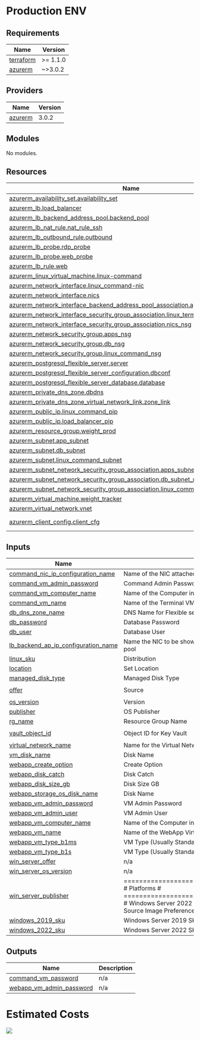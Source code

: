 # Production ENV

<!-- BEGIN_TF_DOCS -->
## Requirements

| Name | Version |
|------|---------|
| <a name="requirement_terraform"></a> [terraform](#requirement\_terraform) | >= 1.1.0 |
| <a name="requirement_azurerm"></a> [azurerm](#requirement\_azurerm) | ~>3.0.2 |

## Providers

| Name | Version |
|------|---------|
| <a name="provider_azurerm"></a> [azurerm](#provider\_azurerm) | 3.0.2 |

## Modules

No modules.

## Resources

| Name | Type |
|------|------|
| [azurerm_availability_set.availability_set](https://registry.terraform.io/providers/hashicorp/azurerm/latest/docs/resources/availability_set) | resource |
| [azurerm_lb.load_balancer](https://registry.terraform.io/providers/hashicorp/azurerm/latest/docs/resources/lb) | resource |
| [azurerm_lb_backend_address_pool.backend_pool](https://registry.terraform.io/providers/hashicorp/azurerm/latest/docs/resources/lb_backend_address_pool) | resource |
| [azurerm_lb_nat_rule.nat_rule_ssh](https://registry.terraform.io/providers/hashicorp/azurerm/latest/docs/resources/lb_nat_rule) | resource |
| [azurerm_lb_outbound_rule.outbound](https://registry.terraform.io/providers/hashicorp/azurerm/latest/docs/resources/lb_outbound_rule) | resource |
| [azurerm_lb_probe.rdp_probe](https://registry.terraform.io/providers/hashicorp/azurerm/latest/docs/resources/lb_probe) | resource |
| [azurerm_lb_probe.web_probe](https://registry.terraform.io/providers/hashicorp/azurerm/latest/docs/resources/lb_probe) | resource |
| [azurerm_lb_rule.web](https://registry.terraform.io/providers/hashicorp/azurerm/latest/docs/resources/lb_rule) | resource |
| [azurerm_linux_virtual_machine.linux-command](https://registry.terraform.io/providers/hashicorp/azurerm/latest/docs/resources/linux_virtual_machine) | resource |
| [azurerm_network_interface.linux_command-nic](https://registry.terraform.io/providers/hashicorp/azurerm/latest/docs/resources/network_interface) | resource |
| [azurerm_network_interface.nics](https://registry.terraform.io/providers/hashicorp/azurerm/latest/docs/resources/network_interface) | resource |
| [azurerm_network_interface_backend_address_pool_association.apps_nics_association](https://registry.terraform.io/providers/hashicorp/azurerm/latest/docs/resources/network_interface_backend_address_pool_association) | resource |
| [azurerm_network_interface_security_group_association.linux_terminal_nic_nsg](https://registry.terraform.io/providers/hashicorp/azurerm/latest/docs/resources/network_interface_security_group_association) | resource |
| [azurerm_network_interface_security_group_association.nics_nsg](https://registry.terraform.io/providers/hashicorp/azurerm/latest/docs/resources/network_interface_security_group_association) | resource |
| [azurerm_network_security_group.apps_nsg](https://registry.terraform.io/providers/hashicorp/azurerm/latest/docs/resources/network_security_group) | resource |
| [azurerm_network_security_group.db_nsg](https://registry.terraform.io/providers/hashicorp/azurerm/latest/docs/resources/network_security_group) | resource |
| [azurerm_network_security_group.linux_command_nsg](https://registry.terraform.io/providers/hashicorp/azurerm/latest/docs/resources/network_security_group) | resource |
| [azurerm_postgresql_flexible_server.server](https://registry.terraform.io/providers/hashicorp/azurerm/latest/docs/resources/postgresql_flexible_server) | resource |
| [azurerm_postgresql_flexible_server_configuration.dbconf](https://registry.terraform.io/providers/hashicorp/azurerm/latest/docs/resources/postgresql_flexible_server_configuration) | resource |
| [azurerm_postgresql_flexible_server_database.database](https://registry.terraform.io/providers/hashicorp/azurerm/latest/docs/resources/postgresql_flexible_server_database) | resource |
| [azurerm_private_dns_zone.dbdns](https://registry.terraform.io/providers/hashicorp/azurerm/latest/docs/resources/private_dns_zone) | resource |
| [azurerm_private_dns_zone_virtual_network_link.zone_link](https://registry.terraform.io/providers/hashicorp/azurerm/latest/docs/resources/private_dns_zone_virtual_network_link) | resource |
| [azurerm_public_ip.linux_command_pip](https://registry.terraform.io/providers/hashicorp/azurerm/latest/docs/resources/public_ip) | resource |
| [azurerm_public_ip.load_balancer_pip](https://registry.terraform.io/providers/hashicorp/azurerm/latest/docs/resources/public_ip) | resource |
| [azurerm_resource_group.weight_prod](https://registry.terraform.io/providers/hashicorp/azurerm/latest/docs/resources/resource_group) | resource |
| [azurerm_subnet.app_subnet](https://registry.terraform.io/providers/hashicorp/azurerm/latest/docs/resources/subnet) | resource |
| [azurerm_subnet.db_subnet](https://registry.terraform.io/providers/hashicorp/azurerm/latest/docs/resources/subnet) | resource |
| [azurerm_subnet.linux_command_subnet](https://registry.terraform.io/providers/hashicorp/azurerm/latest/docs/resources/subnet) | resource |
| [azurerm_subnet_network_security_group_association.apps_subnet_nsg](https://registry.terraform.io/providers/hashicorp/azurerm/latest/docs/resources/subnet_network_security_group_association) | resource |
| [azurerm_subnet_network_security_group_association.db_subnet_nsg](https://registry.terraform.io/providers/hashicorp/azurerm/latest/docs/resources/subnet_network_security_group_association) | resource |
| [azurerm_subnet_network_security_group_association.linux_command_subnet_nsg](https://registry.terraform.io/providers/hashicorp/azurerm/latest/docs/resources/subnet_network_security_group_association) | resource |
| [azurerm_virtual_machine.weight_tracker](https://registry.terraform.io/providers/hashicorp/azurerm/latest/docs/resources/virtual_machine) | resource |
| [azurerm_virtual_network.vnet](https://registry.terraform.io/providers/hashicorp/azurerm/latest/docs/resources/virtual_network) | resource |
| [azurerm_client_config.client_cfg](https://registry.terraform.io/providers/hashicorp/azurerm/latest/docs/data-sources/client_config) | data source |

## Inputs

| Name | Description | Type | Default | Required |
|------|-------------|------|---------|:--------:|
| <a name="input_command_nic_ip_configuration_name"></a> [command\_nic\_ip\_configuration\_name](#input\_command\_nic\_ip\_configuration\_name) | Name of the NIC attached to Command VM | `string` | `"Command"` | no |
| <a name="input_command_vm_admin_password"></a> [command\_vm\_admin\_password](#input\_command\_vm\_admin\_password) | Command Admin Password | `string` | `"SelaBootcamp4!"` | no |
| <a name="input_command_vm_computer_name"></a> [command\_vm\_computer\_name](#input\_command\_vm\_computer\_name) | Name of the Computer inside the terminal VM | `string` | `"Command"` | no |
| <a name="input_command_vm_name"></a> [command\_vm\_name](#input\_command\_vm\_name) | Name of the Terminal VM | `string` | `"CMD"` | no |
| <a name="input_db_dns_zone_name"></a> [db\_dns\_zone\_name](#input\_db\_dns\_zone\_name) | DNS Name for Flexible server | `string` | `"weightdb"` | no |
| <a name="input_db_password"></a> [db\_password](#input\_db\_password) | Database Password | `string` | `"p@ssw0rd42"` | no |
| <a name="input_db_user"></a> [db\_user](#input\_db\_user) | Database User | `string` | `"postgres"` | no |
| <a name="input_lb_backend_ap_ip_configuration_name"></a> [lb\_backend\_ap\_ip\_configuration\_name](#input\_lb\_backend\_ap\_ip\_configuration\_name) | Name the NIC to be shown under the load balancer backend address pool | `string` | `"AppServer-NIC"` | no |
| <a name="input_linux_sku"></a> [linux\_sku](#input\_linux\_sku) | Distribution | `string` | `"20_04-lts-gen2"` | no |
| <a name="input_location"></a> [location](#input\_location) | Set Location | `string` | `"East US"` | no |
| <a name="input_managed_disk_type"></a> [managed\_disk\_type](#input\_managed\_disk\_type) | Managed Disk Type | `string` | `"Standard_LRS"` | no |
| <a name="input_offer"></a> [offer](#input\_offer) | Source | `string` | `"0001-com-ubuntu-server-focal"` | no |
| <a name="input_os_version"></a> [os\_version](#input\_os\_version) | Version | `string` | `"latest"` | no |
| <a name="input_publisher"></a> [publisher](#input\_publisher) | OS Publisher | `string` | `"Canonical"` | no |
| <a name="input_rg_name"></a> [rg\_name](#input\_rg\_name) | Resource Group Name | `string` | `"Production"` | no |
| <a name="input_vault_object_id"></a> [vault\_object\_id](#input\_vault\_object\_id) | Object ID for Key Vault | `string` | `"1cd9518e-559e-43c6-a82b-8b5e06e59e71"` | no |
| <a name="input_virtual_network_name"></a> [virtual\_network\_name](#input\_virtual\_network\_name) | Name for the Virtual Network | `string` | `"WeightTracker-Vnet"` | no |
| <a name="input_vm_disk_name"></a> [vm\_disk\_name](#input\_vm\_disk\_name) | Disk Name | `string` | `"Disk"` | no |
| <a name="input_webapp_create_option"></a> [webapp\_create\_option](#input\_webapp\_create\_option) | Create Option | `string` | `"FromImage"` | no |
| <a name="input_webapp_disk_catch"></a> [webapp\_disk\_catch](#input\_webapp\_disk\_catch) | Disk Catch | `string` | `"ReadWrite"` | no |
| <a name="input_webapp_disk_size_gb"></a> [webapp\_disk\_size\_gb](#input\_webapp\_disk\_size\_gb) | Disk Size GB | `number` | `127` | no |
| <a name="input_webapp_storage_os_disk_name"></a> [webapp\_storage\_os\_disk\_name](#input\_webapp\_storage\_os\_disk\_name) | Disk Name | `string` | `"WeightTrackerVM-Disk"` | no |
| <a name="input_webapp_vm_admin_password"></a> [webapp\_vm\_admin\_password](#input\_webapp\_vm\_admin\_password) | VM Admin Password | `string` | `"SelaBootcamp4!"` | no |
| <a name="input_webapp_vm_admin_user"></a> [webapp\_vm\_admin\_user](#input\_webapp\_vm\_admin\_user) | VM Admin User | `string` | `"gstudent"` | no |
| <a name="input_webapp_vm_computer_name"></a> [webapp\_vm\_computer\_name](#input\_webapp\_vm\_computer\_name) | Name of the Computer inside the webapp VM | `string` | `"webapp"` | no |
| <a name="input_webapp_vm_name"></a> [webapp\_vm\_name](#input\_webapp\_vm\_name) | Name of the WebApp Virtual Machine | `string` | `"WeightTrackerVM"` | no |
| <a name="input_webapp_vm_type_b1ms"></a> [webapp\_vm\_type\_b1ms](#input\_webapp\_vm\_type\_b1ms) | VM Type (Usually Standard\_B1s) | `string` | `"Standard_B1ms"` | no |
| <a name="input_webapp_vm_type_b1s"></a> [webapp\_vm\_type\_b1s](#input\_webapp\_vm\_type\_b1s) | VM Type (Usually Standard\_B1s) | `string` | `"Standard_B1s"` | no |
| <a name="input_win_server_offer"></a> [win\_server\_offer](#input\_win\_server\_offer) | n/a | `string` | `"WindowsServer"` | no |
| <a name="input_win_server_os_version"></a> [win\_server\_os\_version](#input\_win\_server\_os\_version) | n/a | `string` | `"latest"` | no |
| <a name="input_win_server_publisher"></a> [win\_server\_publisher](#input\_win\_server\_publisher) | ==================================================== # Platforms                       # ==================================================== # Windows Server 2022 SKU used to build VMs Windows Server Source Image Preferences | `string` | `"MicrosoftWindowsServer"` | no |
| <a name="input_windows_2019_sku"></a> [windows\_2019\_sku](#input\_windows\_2019\_sku) | Windows Server 2019 SKU used to build VMs | `string` | `"2019-Datacenter"` | no |
| <a name="input_windows_2022_sku"></a> [windows\_2022\_sku](#input\_windows\_2022\_sku) | Windows Server 2022 SKU used to build VMs | `string` | `"2019-Datacenter"` | no |

## Outputs

| Name | Description |
|------|-------------|
| <a name="output_command_vm_password"></a> [command\_vm\_password](#output\_command\_vm\_password) | n/a |
| <a name="output_webapp_vm_admin_password"></a> [webapp\_vm\_admin\_password](#output\_webapp\_vm\_admin\_password) | n/a |
<!-- END_TF_DOCS -->

# Estimated Costs
<img src="https://i.postimg.cc/dQg0bf93/production-costs.jpg"> <br />
